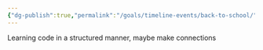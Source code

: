 ```yaml
---
{"dg-publish":true,"permalink":"/goals/timeline-events/back-to-school/","tags":["timeline","personal"]}
---
```



Learning code in a structured manner, maybe make connections